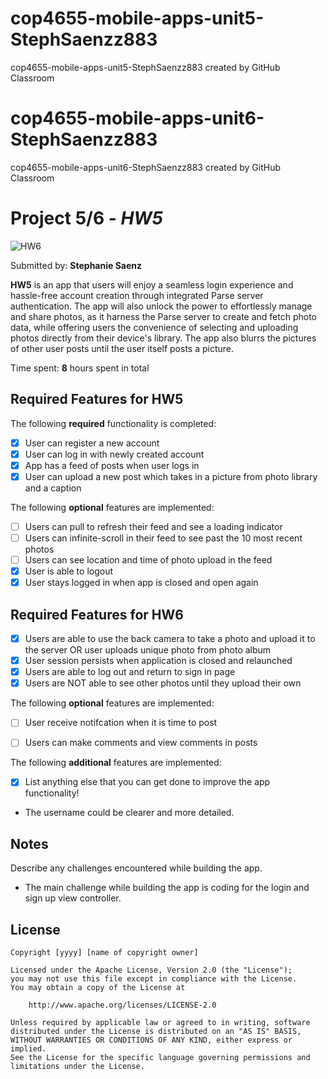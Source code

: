 # cop4655-mobile-apps-unit5-StephSaenzz883
cop4655-mobile-apps-unit5-StephSaenzz883 created by GitHub Classroom
# cop4655-mobile-apps-unit6-StephSaenzz883
cop4655-mobile-apps-unit6-StephSaenzz883 created by GitHub Classroom
# Project 5/6 - *HW5*
![HW6](https://github.com/COP4655-MobileApps-Fall2023/cop4655-mobile-apps-unit5-StephSaenzz883/assets/135655220/5fd6aaf1-6fb2-4412-a3a5-88a21eef3a99)


Submitted by: **Stephanie Saenz**

**HW5** is an app that users will enjoy a seamless login experience and hassle-free account creation through integrated Parse server authentication. 
The app will also unlock the power to effortlessly manage and share photos, as it harness the Parse server to create and 
fetch photo data, while offering users the convenience of selecting and uploading photos directly from their device's library. The app also blurrs the pictures of other user posts until the user itself posts a picture.

Time spent: **8** hours spent in total

## Required Features for HW5

The following **required** functionality is completed:

- [X] User can register a new account
- [X] User can log in with newly created account
- [X] App has a feed of posts when user logs in
- [X] User can upload a new post which takes in a picture from photo library and a caption	
 
The following **optional** features are implemented:

- [ ] Users can pull to refresh their feed and see a loading indicator
- [ ] Users can infinite-scroll in their feed to see past the 10 most recent photos
- [ ] Users can see location and time of photo upload in the feed	
- [X] User is able to logout
- [X] User stays logged in when app is closed and open again	

## Required Features for HW6

- [X] Users are able to use the back camera to take a photo and upload it to the server OR user uploads unique photo from photo album
- [X] User session persists when application is closed and relaunched
- [X] Users are able to log out and return to sign in page
- [X] Users are NOT able to see other photos until they upload their own	
 
The following **optional** features are implemented:

- [ ] User receive notifcation when it is time to post
- [ ] Users can make comments and view comments in posts	


The following **additional** features are implemented:

- [X] List anything else that you can get done to improve the app functionality!
- The username could be clearer and more detailed.
  
## Notes

Describe any challenges encountered while building the app.
- The main challenge while building the app is coding for the login and sign up view controller.
## License

    Copyright [yyyy] [name of copyright owner]

    Licensed under the Apache License, Version 2.0 (the "License");
    you may not use this file except in compliance with the License.
    You may obtain a copy of the License at

        http://www.apache.org/licenses/LICENSE-2.0

    Unless required by applicable law or agreed to in writing, software
    distributed under the License is distributed on an "AS IS" BASIS,
    WITHOUT WARRANTIES OR CONDITIONS OF ANY KIND, either express or implied.
    See the License for the specific language governing permissions and
    limitations under the License.
